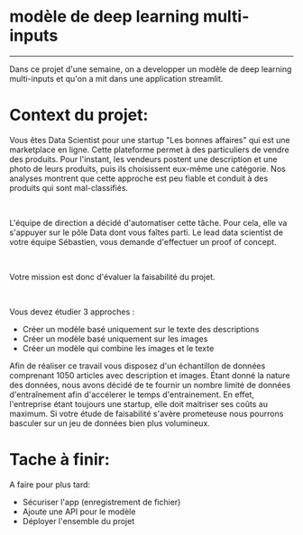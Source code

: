 # modèle de deep learning multi-inputs

* * * * * * * *

Dans ce projet d'une semaine, on a developper un modèle de deep learning multi-inputs et qu'on a mit dans une application streamlit.

# Context du projet: 

Vous êtes Data Scientist pour une startup "Les bonnes affaires" qui est une marketplace en ligne. Cette plateforme permet à des particuliers de vendre des produits. Pour l'instant, les vendeurs postent une description et une photo de leurs produits, puis ils choisissent eux-même une catégorie. Nos analyses montrent que cette approche est peu fiable et conduit à des produits qui sont mal-classifiés.

​

L'équipe de direction a décidé d'automatiser cette tâche. Pour cela, elle va s'appuyer sur le pôle Data dont vous faîtes parti. Le lead data scientist de votre équipe Sébastien, vous demande d'effectuer un proof of concept.

​

Votre mission est donc d'évaluer la faisabilité du projet.

​

Vous devez étudier 3 approches :

- Créer un modèle basé uniquement sur le texte des descriptions
- Créer un modèle basé uniquement sur les images
- Créer un modèle qui combine les images et le texte
​

Afin de réaliser ce travail vous disposez d'un échantillon de données comprenant 1050 articles avec description et images. Étant donné la nature des données, nous avons décidé de te fournir un nombre limité de données d'entraînement afin d'accélerer le temps d'entrainement. En effet, l'entreprise étant toujours une startup, elle doit maitriser ses coûts au maximum. Si votre étude de faisabilité s'avère prometeuse nous pourrons basculer sur un jeu de données bien plus volumineux.


# Tache à finir: 

A faire pour plus tard: 
- Sécuriser l'app (enregistrement de fichier)
- Ajoute une API pour le modèle 
- Déployer l'ensemble du projet
